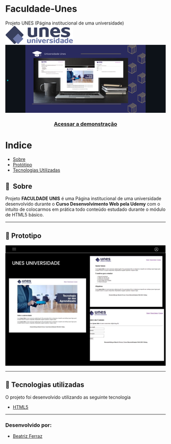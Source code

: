 # Faculdade-Unes
Projeto UNES (Página institucional de uma universidade)
![alt text](Imagens/logo.png)
![alt text](Imagens/prototipoUnes.png)

<h3 align="center">
    <a href="https://bea-ferraz.github.io/Faculdade-Unes.github.io/">Acessar a demonstração</a>
<h3 >

# Indice

- [Sobre](#-sobre)
- [Protótipo](#-prototipo)
- [Tecnologias Utilizadas](#-tecnologias-utilizadas)

## 🔖&nbsp; Sobre

Projeto **FACULDADE UNIS** é uma Página institucional de uma universidade desenvolvido durante o **Curso Desenvolvimento Web pela Udemy** com o intuito de colocarmos em prática todo conteúdo estudado durante o módulo de HTML5 básico.

---
## 🚀 Prototipo
![alt text](Imagens/UIPrototype.jpg)

---

## 🚀 Tecnologias utilizadas

O projeto foi desenvolvido utilizando as seguinte tecnologia

- [HTML5](https://www.w3schools.com/html/)


---
### Desenvolvido por:
* [Beatriz Ferraz](https://github.com/bea-ferraz)
